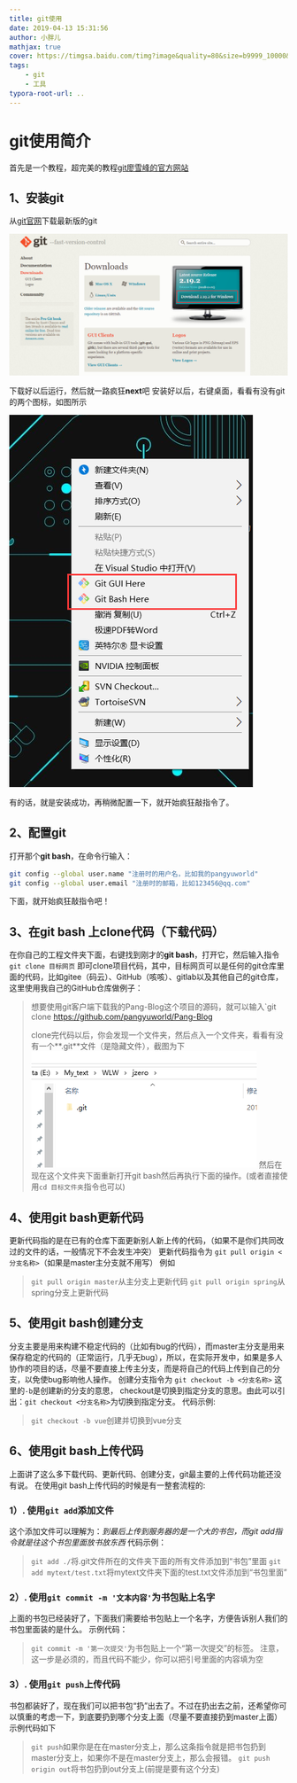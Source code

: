 ```yaml
---
title: git使用
date: 2019-04-13 15:31:56
author: 小胖儿
mathjax: true
cover: https://timgsa.baidu.com/timg?image&quality=80&size=b9999_10000&sec=1575097580565&di=0331a0672f5fdf2cd6ceeadda21b4d34&imgtype=0&src=http%3A%2F%2Fi1.hdslb.com%2Fbfs%2Farchive%2Feb419fc6b38007d4155c2309b56c11018b85ad77.jpg
tags:
	- git 
	- 工具
typora-root-url: ..
---
```


# git使用简介

首先是一个教程，超完美的教程[git廖雪峰的官方网站](https://www.liaoxuefeng.com/wiki/0013739516305929606dd18361248578c67b8067c8c017b000)

<!-- more -->

## 1、安装git

从[git官网](https://git-scm.com/downloads)下载最新版的git

![](/assets/5bfe4259538c5-1555141636561.jpg)

下载好以后运行，然后就一路疯狂**next**吧
安装好以后，右键桌面，看看有没有git的两个图标，如图所示

![](/assets/5bfe4351284a0-1555141662460.jpg)

有的话，就是安装成功，再稍微配置一下，就开始疯狂敲指令了。

## 2、配置git

打开那个**git bash**，在命令行输入：

```bash
git config --global user.name "注册时的用户名，比如我的pangyuworld"
git config --global user.email "注册时的邮箱，比如123456@qq.com"
```

下面，就开始疯狂敲指令吧！

## 3、在git bash 上clone代码（下载代码）

在你自己的工程文件夹下面，右键找到刚才的**git bash**，打开它，然后输入指令
`git clone 目标网页`
即可clone项目代码，其中，目标网页可以是任何的git仓库里面的代码，比如gitee（码云）、GitHub（咳咳）、gitlab以及其他自己的git仓库，这里使用我自己的GitHub仓库做例子：

> 想要使用git客户端下载我的Pang-Blog这个项目的源码，就可以输入`git clone https://github.com/pangyuworld/Pang-Blog
>
> clone完代码以后，你会发现一个文件夹，然后点入一个文件夹，看看有没有一个**.git**文件（是隐藏文件），截图为下
> ![blob.jpg](/assets/5bfe7f44477ee.jpg)
> 然后在现在这个文件夹下面重新打开git bash然后再执行下面的操作。(或者直接使用`cd 目标文件夹`指令也可以)

## 4、使用git bash更新代码

更新代码指的是在已有的仓库下面更新别人新上传的代码，（如果不是你们共同改过的文件的话，一般情况下不会发生冲突）
更新代码指令为
`git pull origin <分支名称>`（如果是master主分支就不用写）
例如

> `git pull origin master`从主分支上更新代码
> `git pull origin spring`从spring分支上更新代码

## 5、使用git bash创建分支

分支主要是用来构建不稳定代码的（比如有bug的代码），而master主分支是用来保存稳定的代码的（正常运行，几乎无bug），所以，在实际开发中，如果是多人协作的项目的话，尽量不要直接上传主分支，而是将自己的代码上传到自己的分支，以免使bug影响他人操作。
创建分支指令为
`git checkout -b <分支名称>`
这里的`-b`是创建新的分支的意思， checkout是切换到指定分支的意思。由此可以引出：`git checkout <分支名称>`为切换到指定分支。
代码示例:

> `git checkout -b vue`创建并切换到vue分支

## 6、使用git bash上传代码

上面讲了这么多下载代码、更新代码、创建分支，git最主要的上传代码功能还没有说。
在使用git bash上传代码的时候是有一整套流程的:

### 1）. 使用`git add`添加文件

这个添加文件可以理解为：*到最后上传到服务器的是一个大的书包，而git add指令就是往这个书包里面放书放东西*
代码示例：

> `git add ./`将.git文件所在的文件夹下面的所有文件添加到“书包”里面
> `git add mytext/test.txt`将mytext文件夹下面的test.txt文件添加到“书包里面”

### 2）. 使用`git commit -m '文本内容'`为书包贴上名字

上面的书包已经装好了，下面我们需要给书包贴上一个名字，方便告诉别人我们的书包里面装的是什么。
示例代码：

> `git commit -m '第一次提交'`为书包贴上一个“第一次提交”的标签。
> 注意，这一步是必须的，而且代码不能少，你可以把引号里面的内容填为空

### 3）. 使用`git push`上传代码

书包都装好了，现在我们可以把书包“扔”出去了。不过在扔出去之前，还希望你可以慎重的考虑一下，到底要扔到哪个分支上面（尽量不要直接扔到master上面）
示例代码如下

> `git push`如果你是在在master分支上，那么这条指令就是把书包扔到master分支上，如果你不是在master分支上，那么会报错。
> `git push origin out`将书包扔到out分支上(前提是要有这个分支)
